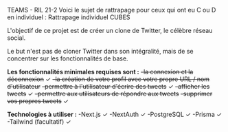 TEAMS - RIL 21-2 Voici le sujet de rattrapage pour ceux qui ont eu C ou D en individuel :
Rattrapage individuel CUBES

L'objectif de ce projet est de créer un clone de Twitter, le célèbre réseau social.

Le but n'est pas de cloner Twitter dans son intégralité, mais de se concentrer sur les fonctionnalités de base.

**Les fonctionnalités minimales requises sont :**
~~-la connexion et la déconnexion~~ ✓
~~-la création de votre profil avec votre propre URL / nom d'utilisateur~~
~~-permettre à l'utilisateur d'écrire des tweets~~ ✓
~~-afficher les tweets~~ ✓
~~-permettre aux utilisateurs de répondre aux tweets~~
~~-supprimer vos propres tweets~~ ✓

**Technologies à utiliser :**
-Next.js ✓
-NextAuth ✓
-PostgreSQL ✓
-Prisma ✓
-Tailwind (facultatif) ✓